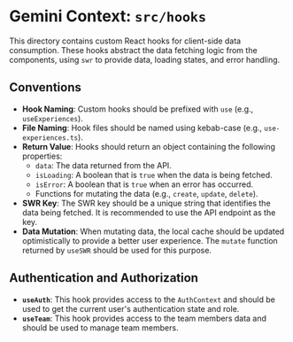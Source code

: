 # Gemini Context: `src/hooks`

This directory contains custom React hooks for client-side data consumption. These hooks abstract the data fetching logic from the components, using `swr` to provide data, loading states, and error handling.

## Conventions

-   **Hook Naming**: Custom hooks should be prefixed with `use` (e.g., `useExperiences`).
-   **File Naming**: Hook files should be named using kebab-case (e.g., `use-experiences.ts`).
-   **Return Value**: Hooks should return an object containing the following properties:
    -   `data`: The data returned from the API.
    -   `isLoading`: A boolean that is `true` when the data is being fetched.
    -   `isError`: A boolean that is `true` when an error has occurred.
    -   Functions for mutating the data (e.g., `create`, `update`, `delete`).
-   **SWR Key**: The SWR key should be a unique string that identifies the data being fetched. It is recommended to use the API endpoint as the key.
-   **Data Mutation**: When mutating data, the local cache should be updated optimistically to provide a better user experience. The `mutate` function returned by `useSWR` should be used for this purpose.

## Authentication and Authorization

-   **`useAuth`**: This hook provides access to the `AuthContext` and should be used to get the current user's authentication state and role.
-   **`useTeam`**: This hook provides access to the team members data and should be used to manage team members.
